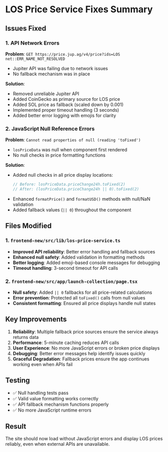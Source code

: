 # LOS Price Service Fixes Summary

## Issues Fixed

### 1. API Network Errors
**Problem**: `GET https://price.jup.ag/v4/price?ids=LOS net::ERR_NAME_NOT_RESOLVED`
- Jupiter API was failing due to network issues
- No fallback mechanism was in place

**Solution**: 
- Removed unreliable Jupiter API
- Added CoinGecko as primary source for LOS price
- Added SOL price as fallback (scaled down by 0.001)
- Implemented proper timeout handling (3 seconds)
- Added better error logging with emojis for clarity

### 2. JavaScript Null Reference Errors
**Problem**: `Cannot read properties of null (reading 'toFixed')`
- `losPriceData` was null when component first rendered
- No null checks in price formatting functions

**Solution**:
- Added null checks in all price display locations:
  ```typescript
  // Before: losPriceData.priceChange24h.toFixed(2)
  // After: (losPriceData.priceChange24h || 0).toFixed(2)
  ```
- Enhanced `formatPrice()` and `formatUSD()` methods with null/NaN validation
- Added fallback values (`|| 0`) throughout the component

## Files Modified

### 1. `frontend-new/src/lib/los-price-service.ts`
- **Improved API reliability**: Better error handling and fallback sources
- **Enhanced null safety**: Added validation in formatting methods
- **Better logging**: Added emoji-based console messages for debugging
- **Timeout handling**: 3-second timeout for API calls

### 2. `frontend-new/src/app/launch-collection/page.tsx`
- **Null safety**: Added `|| 0` fallbacks for all price-related calculations
- **Error prevention**: Protected all `toFixed()` calls from null values
- **Consistent formatting**: Ensured all price displays handle null states

## Key Improvements

1. **Reliability**: Multiple fallback price sources ensure the service always returns data
2. **Performance**: 5-minute caching reduces API calls
3. **User Experience**: No more JavaScript errors or broken price displays
4. **Debugging**: Better error messages help identify issues quickly
5. **Graceful Degradation**: Fallback prices ensure the app continues working even when APIs fail

## Testing

- ✅ Null handling tests pass
- ✅ Valid value formatting works correctly
- ✅ API fallback mechanism functions properly
- ✅ No more JavaScript runtime errors

## Result

The site should now load without JavaScript errors and display LOS prices reliably, even when external APIs are unavailable.
